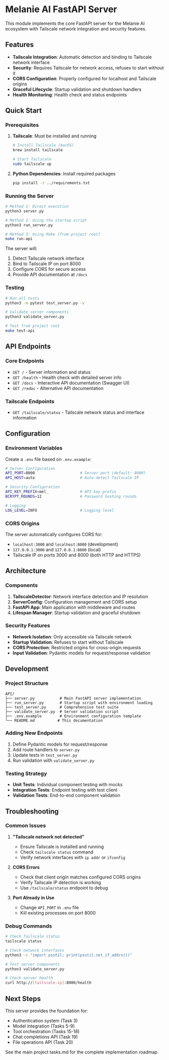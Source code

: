 # Melanie AI FastAPI Server

This module implements the core FastAPI server for the Melanie AI ecosystem with Tailscale network integration and security features.

## Features

- **Tailscale Integration**: Automatic detection and binding to Tailscale network interface
- **Security**: Requires Tailscale for network access, refuses to start without it
- **CORS Configuration**: Properly configured for localhost and Tailscale origins
- **Graceful Lifecycle**: Startup validation and shutdown handlers
- **Health Monitoring**: Health check and status endpoints

## Quick Start

### Prerequisites

1. **Tailscale**: Must be installed and running
   ```bash
   # Install Tailscale (macOS)
   brew install tailscale
   
   # Start Tailscale
   sudo tailscale up
   ```

2. **Python Dependencies**: Install required packages
   ```bash
   pip install -r ../requirements.txt
   ```

### Running the Server

```bash
# Method 1: Direct execution
python3 server.py

# Method 2: Using the startup script
python3 run_server.py

# Method 3: Using Make (from project root)
make run-api
```

The server will:
1. Detect Tailscale network interface
2. Bind to Tailscale IP on port 8000
3. Configure CORS for secure access
4. Provide API documentation at `/docs`

### Testing

```bash
# Run all tests
python3 -m pytest test_server.py -v

# Validate server components
python3 validate_server.py

# Test from project root
make test-api
```

## API Endpoints

### Core Endpoints

- `GET /` - Server information and status
- `GET /health` - Health check with detailed server info
- `GET /docs` - Interactive API documentation (Swagger UI)
- `GET /redoc` - Alternative API documentation

### Tailscale Endpoints

- `GET /tailscale/status` - Tailscale network status and interface information

## Configuration

### Environment Variables

Create a `.env` file based on `.env.example`:

```bash
# Server Configuration
API_PORT=8000                    # Server port (default: 8000)
API_HOST=auto                    # Auto-detect Tailscale IP

# Security Configuration  
API_KEY_PREFIX=mel_              # API key prefix
BCRYPT_ROUNDS=12                 # Password hashing rounds

# Logging
LOG_LEVEL=INFO                   # Logging level
```

### CORS Origins

The server automatically configures CORS for:
- `localhost:3000` and `localhost:8000` (development)
- `127.0.0.1:3000` and `127.0.0.1:8000` (local)
- Tailscale IP on ports 3000 and 8000 (both HTTP and HTTPS)

## Architecture

### Components

1. **TailscaleDetector**: Network interface detection and IP resolution
2. **ServerConfig**: Configuration management and CORS setup
3. **FastAPI App**: Main application with middleware and routes
4. **Lifespan Manager**: Startup validation and graceful shutdown

### Security Features

- **Network Isolation**: Only accessible via Tailscale network
- **Startup Validation**: Refuses to start without Tailscale
- **CORS Protection**: Restricted origins for cross-origin requests
- **Input Validation**: Pydantic models for request/response validation

## Development

### Project Structure

```
API/
├── server.py           # Main FastAPI server implementation
├── run_server.py       # Startup script with environment loading
├── test_server.py      # Comprehensive test suite
├── validate_server.py  # Server validation script
├── .env.example        # Environment configuration template
└── README.md          # This documentation
```

### Adding New Endpoints

1. Define Pydantic models for request/response
2. Add route handlers to `server.py`
3. Update tests in `test_server.py`
4. Run validation with `validate_server.py`

### Testing Strategy

- **Unit Tests**: Individual component testing with mocks
- **Integration Tests**: Endpoint testing with test client
- **Validation Tests**: End-to-end component validation

## Troubleshooting

### Common Issues

1. **"Tailscale network not detected"**
   - Ensure Tailscale is installed and running
   - Check `tailscale status` command
   - Verify network interfaces with `ip addr` or `ifconfig`

2. **CORS Errors**
   - Check that client origin matches configured CORS origins
   - Verify Tailscale IP detection is working
   - Use `/tailscale/status` endpoint to debug

3. **Port Already in Use**
   - Change `API_PORT` in `.env` file
   - Kill existing processes on port 8000

### Debug Commands

```bash
# Check Tailscale status
tailscale status

# Check network interfaces
python3 -c "import psutil; print(psutil.net_if_addrs())"

# Test server components
python3 validate_server.py

# Check server health
curl http://[tailscale-ip]:8000/health
```

## Next Steps

This server provides the foundation for:
- Authentication system (Task 3)
- Model integration (Tasks 5-9)
- Tool orchestration (Tasks 15-18)
- Chat completions API (Task 19)
- File operations API (Task 20)

See the main project tasks.md for the complete implementation roadmap.